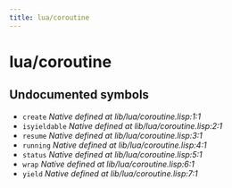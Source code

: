 ```yaml
---
title: lua/coroutine
---
```

# lua/coroutine
## Undocumented symbols
 - `create` *Native defined at lib/lua/coroutine.lisp:1:1*
 - `isyieldable` *Native defined at lib/lua/coroutine.lisp:2:1*
 - `resume` *Native defined at lib/lua/coroutine.lisp:3:1*
 - `running` *Native defined at lib/lua/coroutine.lisp:4:1*
 - `status` *Native defined at lib/lua/coroutine.lisp:5:1*
 - `wrap` *Native defined at lib/lua/coroutine.lisp:6:1*
 - `yield` *Native defined at lib/lua/coroutine.lisp:7:1*
